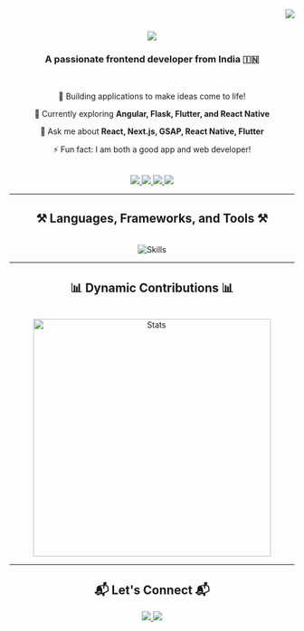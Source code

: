<img align="right" src="https://visitor-badge.laobi.icu/badge?page_id=ddensingh.ddensingh" />

<h1 align="center">
    <img src="https://readme-typing-svg.herokuapp.com/?font=Righteous&size=40&center=true&vCenter=true&width=600&height=80&duration=4000&lines=Hi+There!+👋;+I'm+Densingh!;+Welcome+to+My+Profile!" />
</h1>

<h3 align="center">A passionate frontend developer from India 🇮🇳</h3>

<br/>

<div align="center">
  <p>🌟 Building applications to make ideas come to life!</p>
  <p>🌱 Currently exploring <strong>Angular, Flask, Flutter, and React Native</strong></p>
  <p>💬 Ask me about <strong>React, Next.js, GSAP, React Native, Flutter</strong></p>
  <p>⚡ Fun fact: I am both a good app and web developer!</p>
</div>

<br/>

<div align="center">
  <a href="mailto:ddensingh19@gmail.com">
    <img src="https://img.shields.io/badge/Gmail-333333?style=for-the-badge&logo=gmail&logoColor=red" />
  </a>
  <a href="https://linkedin.com/in/densingh" target="_blank">
    <img src="https://img.shields.io/badge/LinkedIn-0077B5?style=for-the-badge&logo=linkedin&logoColor=white" />
  </a>
  <a href="[https://profile-dya4e3w0b-densinghs-projects.vercel.app/](https://dens-portfolio.vercel.app/)" target="_blank">
     <img src="https://img.shields.io/badge/Portfolio-FF5722?style=for-the-badge&logo=todoist&logoColor=white" />
  </a>
  <a href="https://twitter.com/densingh" target="_blank">
    <img src="https://img.shields.io/badge/Twitter-1DA1F2?style=for-the-badge&logo=twitter&logoColor=white" />
  </a>
</div>

<hr/>

<h2 align="center">⚒️ Languages, Frameworks, and Tools ⚒️</h2>
<br/>
<div align="center">
    <img src="https://skillicons.dev/icons?i=react,angular,vue,nextjs,html,css,bootstrap,tailwind,js,ts,nodejs,express,firebase,mongodb,java,python,flask,git,github,docker,aws,figma,flutter,c,postman,androidstudio,eclipse,vscode,insomnia" alt="Skills" />
</div>

<hr/>

<h2 align="center">📊 Dynamic Contributions 📊</h2>
<br/>
<div align="center">
  <!-- GitHub Readme Stats -->
  <img src="https://github-readme-stats.vercel.app/api?username=Densingh-123&show_icons=true&theme=radical&count_private=true&rank_icon=github&border_radius=10" alt="Stats" width="420"/>
</div>

<hr/>

<h2 align="center">📬 Let's Connect 📬</h2>
<div align="center">
  <a href="[https://profile-dya4e3w0b-densinghs-projects.vercel.app/](https://dens-portfolio.vercel.app/)" target="_blank">
     <img src="https://img.shields.io/badge/My%20Projects-FF5722?style=for-the-badge&logo=vercel&logoColor=white" />
  </a>

  <a href="mailto:ddensingh19@gmail.com">
    <img src="https://img.shields.io/badge/Email-0078D4?style=for-the-badge&logo=microsoftoutlook&logoColor=white" />
  </a>
</div>
